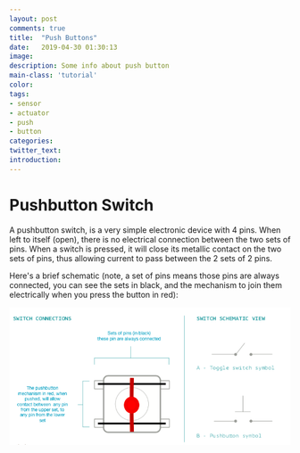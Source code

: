 ```yaml
---
layout: post
comments: true
title:  "Push Buttons"
date:   2019-04-30 01:30:13
image: 
description: Some info about push button
main-class: 'tutorial'
color:
tags:
- sensor
- actuator
- push
- button
categories:
twitter_text:
introduction:
---
```


# Pushbutton Switch

A pushbutton switch, is a very simple electronic device with 4 pins. When left
to itself (open), there is no electrical connection between the two sets of pins.
When a switch is pressed, it will close its metallic contact on the two sets of
pins, thus allowing current to pass between the 2 sets of 2 pins.

Here's a brief schematic (note, a set of pins means those pins are always connected,
you can see the sets in black, and the mechanism to join them electrically when
you press the button in red):

![Push Button Schematic](/assets/img/posts/button_1.png)
